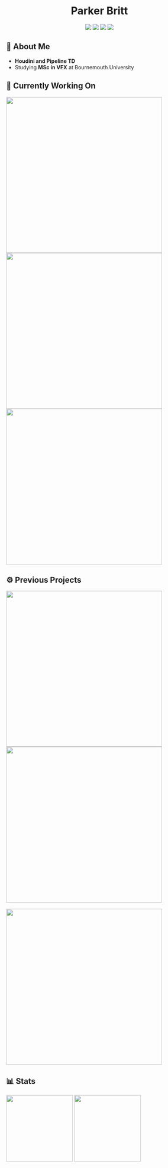 <h1 align="center">Parker Britt</h1>

<div align="center">
  <a href="https://github.com/search?q=owner%3AParkerBritt+topic%3Ahoudini&type=repositories"><img src="https://img.shields.io/badge/-Houdini-FF4713?style=for-the-badge&logo=houdini&logoColor=FF4713&labelColor=282828"></a>
  <a href="https://github.com/ParkerBritt?tab=repositories&q=&type=&language=python&sort="><img src="https://img.shields.io/badge/-Python-3776AB?style=for-the-badge&logo=python&logoColor=3776AB&labelColor=282828"></a>
  <a href="https://github.com/ParkerBritt?tab=repositories&q=&type=&language=c%2B%2B&sort="><img src="https://img.shields.io/badge/-C++-00599C?style=for-the-badge&logo=cplusplus&logoColor=00599C&labelColor=282828"></a>
  <a href="https://github.com/ParkerBritt/dotfiles"><img src="https://img.shields.io/badge/-Linux-10B981?style=for-the-badge&logo=linux&logoColor=10B981&labelColor=282828"></a>

</div>

## 🎥 About Me

* **Houdini and Pipeline TD**
* Studying **MSc in VFX** at Bournemouth University

## 🔧 Currently Working On
<div>
  <a href="https://github.com/ParkerBritt/tuifi"><img align="center" width="421em" src="https://github-readme-stats.vercel.app/api/pin/?username=parkerbritt&repo=tuifi&theme=tokyonight&hide_border=true&border_radius=20"/></a>
  <a href="https://github.com/ParkerBritt/website"><img align="center" width="421em" src="https://github-readme-stats.vercel.app/api/pin/?username=parkerbritt&repo=website&theme=tokyonight&hide_border=true&border_radius=20"/></a>
  <a href="https://github.com/ParkerBritt/cpp_experiments"><img align="center" width="421em"src="https://github-readme-stats.vercel.app/api/pin/?username=parkerbritt&repo=cpp_experiments&theme=tokyonight&hide_border=true&border_radius=20"/></a>
</div>

## ⚙️ Previous Projects
<div>
  <a href="https://www.therookies.co/entries/28123"><img align="center" width="421em" src="https://github.com/user-attachments/assets/72f84b42-7172-4f17-9c58-b48afa0ca2d7"/></a>
  <a href="https://www.therookies.co/entries/23262"><img align="center" width="421em" src="https://github.com/user-attachments/assets/954862f6-112f-4084-859b-66e324a8b6a7"/></a>
  <br><br>
  <a href="https://github.com/ParkerBritt/cog"><img align="center" width="421em" src="https://github-readme-stats.vercel.app/api/pin/?username=parkerbritt&repo=cog&theme=tokyonight&hide_border=true&border_radius=20"/></a>
</div>

## 📊 Stats
<div>
    <a href="https://github.com/ParkerBritt?tab=repositories"><img height="180em" src="https://github-readme-streak-stats.herokuapp.com/?user=ParkerBritt&theme=tokyonight&hide_border=true&border_radius=20&card_width=540em"/></a>
    <a href="https://github.com/ParkerBritt?tab=repositories"><img height="180em" src="https://github-readme-stats.vercel.app/api/top-langs/?username=ParkerBritt&theme=tokyonight&show_icons=true&hide_border=true&layout=compact&border_radius=20&hide_title&card_width=460em"/></a>
</div>
